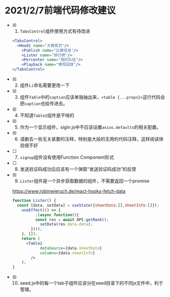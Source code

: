 # 2021/2/7前端代码修改建议

- [x] 1. `TabsControl`组件使用方式有待改进

  ```jsx
  <TabsControl>
  	<Head1 name="大赛首页"/>
      <Publish name="比赛信息"/>
      <Lister name="排行榜"/>
      <Percenter name="我的队伍"/>
      <Playback name="赛局回放"/>
  </TabsControl>
  ```

- [x] 2. 组件`Li`命名需要更改一下

- [x] 3. 组件`Table`中的`caption`应该单独抽出来，`<table {...props}>`这行代码会把`caption`也给传进去。

- [x] 4. 不知道`Table2`组件是干啥的

- [x] 5. 作为一个显示组件，sigin.js中不应该设置`axios.defaults`的相关配置。

- [x] 6. 请删去一些无关紧要的注释，特别是大段的无用的代码注释，这样阅读体验很不好

- [ ] 7. `signup`组件没有使用Function Component形式

- [ ] 8. 发送验证码成功后应该有一个弹窗“发送验证码成功”的反馈

- [x] 9. `Lister`组件是一个异步获取数据的组件，不需要返回一个promise

  https://www.robinwieruch.de/react-hooks-fetch-data

  ```jsx
  function Lister() {
  	const [data, setData] = useState({sheetData:[],sheetInfo:[]});
      useEffect(() => {
         	;(async function(){
          	const res = await API.getRank();
              setData(res.data.data);
          })();
      }, []);
      return (
      	<Table2
              dataSource={data.sheetData}
              columns={data.sheetInfo}
          />
      );
  }
  ```

- [x] 10. seed.js中的每一个tab子组件应该分在seed目录下的不同js文件中，利于管理。

